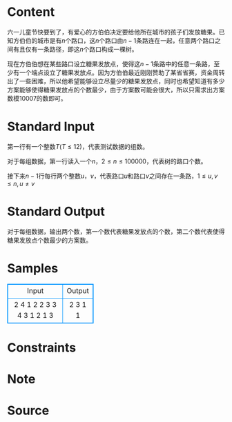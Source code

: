 
# Content

六一儿童节快要到了，有爱心的方伯伯决定要给他所在城市的孩子们发放糖果。已知方伯伯的城市是有$n$个路口，这$n$个路口由$n-1$条路连在一起，任意两个路口之间有且仅有一条路径，即这$n$个路口构成一棵树。

现在方伯伯想在某些路口设立糖果发放点，使得这$n-1$条路中的任意一条路，至少有一个端点设立了糖果发放点。因为方伯伯最近刚刚赞助了某省省赛，资金周转出了一些困难，所以他希望能够设立尽量少的糖果发放点，同时也希望知道有多少方案能够使得糖果发放点的个数最少，由于方案数可能会很大，所以只需求出方案数模$10007$的数即可。

# Standard Input

第一行有一个整数$T(T \leq 12)$，代表测试数据的组数。

对于每组数据，第一行读入一个$n，2 \leq n \leq 100000$，代表树的路口个数。

接下来$n-1$行每行两个整数$u，v$，代表路口$u$和路口$v$之间存在一条路，$1 \leq u,v \leq n, u \neq v$

# Standard Output

对于每组数据，输出两个数，第一个数代表糖果发放点的个数，第二个数代表使得糖果发放点个数最少的方案数。

# Samples

<style>
        table,table tr th, table tr td { border:1px solid #0094ff; }
        table { width: 200px; min-height: 25px; line-height: 25px; text-align: center; border-collapse: collapse;}   
    </style>
<table>
	<tr>
		<td>Input</td>
		<td>Output</td>
	</tr>
<tr><td>2 
4 
1 2 
2 3 
3 4 
3 
1 2 
1 3</td><td>2 3 
1 1</td></tr></table>


# Constraints



# Note



# Source


